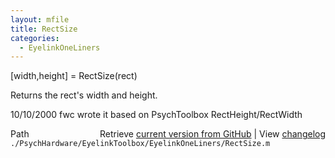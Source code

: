 ```yaml
---
layout: mfile
title: RectSize
categories:
  - EyelinkOneLiners
---
```


\[width,height\] = RectSize\(rect\)

Returns the rect's width and height.

10/10/2000 fwc wrote it based on PsychToolbox RectHeight/RectWidth


<div class="code_header" style="text-align:right;">
  <span style="float:left;">Path&nbsp;&nbsp;</span> <span class="counter">Retrieve <a href=
  "https://raw.github.com/Psychtoolbox-3/Psychtoolbox-3/beta/./PsychHardware/EyelinkToolbox/EyelinkOneLiners/RectSize.m">current version from GitHub</a> | View <a href=
  "https://github.com/Psychtoolbox-3/Psychtoolbox-3/commits/beta/./PsychHardware/EyelinkToolbox/EyelinkOneLiners/RectSize.m">changelog</a></span>
</div>
<div class="code">
  <code>./PsychHardware/EyelinkToolbox/EyelinkOneLiners/RectSize.m</code>
</div>
